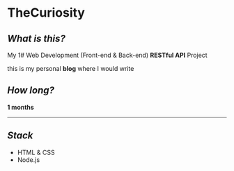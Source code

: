 # TheCuriosity
## *What is this?*

My 1# Web Development (Front-end & Back-end) **RESTful API** Project

this is my personal **blog** where I would write

## *How long?*

 **1 months**

---

## *Stack*

- HTML & CSS
- Node.js
